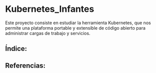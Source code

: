 # Kubernetes_Infantes

Este proyecto consiste en estudiar la herramienta Kubernetes, que nos permite una plataforma portable y extensible de código abierto para administrar cargas de trabajo y servicios.

## Índice:



## Referencias:
